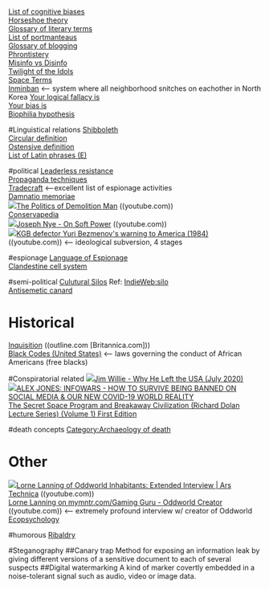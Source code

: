 [List of cognitive biases](https://en.wikipedia.org/wiki/List_of_cognitive_biases)  
[Horseshoe theory](https://en.wikipedia.org/wiki/Horseshoe_theory)  
[Glossary of literary terms](https://literaryterms.net/glossary-of-literary-terms/)  
[List of portmanteaus](https://en.wikipedia.org/wiki/List_of_portmanteaus)  
[Glossary of blogging](https://en.wikipedia.org/wiki/Glossary_of_blogging)  
[Phrontistery](https://phrontistery.info)  
[Misinfo vs Disinfo](https://www.dictionary.com/e/misinformation-vs-disinformation-get-informed-on-the-difference/)   
[Twilight of the Idols](https://en.wikipedia.org/wiki/Twilight_of_the_Idols)  
[Space Terms](http://planetfacts.org/space-terms/)  
[Inminban](https://en.wikipedia.org/wiki/Inminban)  <-- system where all neighborhood snitches on eachother in North Korea
[Your logical fallacy is](https://yourlogicalfallacyis.com/)  
[Your bias is](https://yourbias.is/)  
[Biophilia hypothesis](https://en.wikipedia.org/wiki/Biophilia_hypothesis)    

#Linguistical relations
[Shibboleth](https://en.wikipedia.org/wiki/Shibboleth)  
[Circular definition](https://en.wikipedia.org/wiki/Circular_definition)  
[Ostensive definition](https://en.wikipedia.org/wiki/Ostensive_definition)  
[List of Latin phrases (E)](https://en.wikipedia.org/wiki/List_of_Latin_phrases_(E))  

#political
[Leaderless resistance](https://en.wikipedia.org/wiki/Leaderless_resistance)  
[Propaganda techniques](https://en.wikipedia.org/wiki/Propaganda_techniques)  
[Tradecraft](https://en.wikipedia.org/wiki/Tradecraft)  <--excellent list of espionage activities  
[Damnatio memoriae](https://en.wikipedia.org/wiki/Damnatio_memoriae)  
<img src="https://youtube.com/favicon.ico">[The Politics of Demolition Man](https://www.youtube.com/watch?v=DrUNIX2Iv04)  ((youtube.com))  
[Conservapedia](https://www.conservapedia.com/index.php?title=Main_Page)  
<img src="https://youtube.com/favicon.ico">[Joseph Nye - On Soft Power](https://www.youtube.com/watch?v=_58v19OtIIg) ((youtube.com))  
<img src="https://youtube.com/favicon.ico">[KGB defector Yuri Bezmenov's warning to America (1984)](https://www.youtube.com/watch?v=IQPsKvG6WMI)   ((youtube.com))  <-- ideological subversion, 4 stages

#espionage
[Language of Espionage](https://www.spymuseum.org/education-programs/spy-resources/language-of-espionage/)  
[Clandestine cell system](https://en.wikipedia.org/wiki/Clandestine_cell_system)  

#semi-political
[Culutural Silos](https://evenifiwalkalone.com/2010/08/cultural-silos/)  Ref: [IndieWeb:silo](https://indieweb.org/silo)  
[Antisemetic canard](https://en.wikipedia.org/wiki/Antisemitic_canard)  

# Historical 
[Inquisition](https://outline.com/eSKyMc)  ((outline.com [Britannica.com]))  
[Black Codes (United States)](https://en.wikipedia.org/wiki/Black_Codes_(United_States))  <-- laws governing the conduct of African Americans (free blacks)  


#Conspiratorial related
<img src="https://youtube.com/favicon.ico">[Jim Willie - Why He Left the USA (July 2020)](https://www.youtube.com/watch?v=eW9MeGl5xOs)  
<img src="https://youtube.com/favicon.ico">[ALEX JONES: INFOWARS - HOW TO SURVIVE BEING BANNED ON SOCIAL MEDIA & OUR NEW COVID-19 WORLD REALITY](https://www.youtube.com/watch?v=vOIVslJHIZA)  
[The Secret Space Program and Breakaway Civilization (Richard Dolan Lecture Series) (Volume 1) First Edition](https://www.amazon.com/Program-Breakaway-Civilization-Richard-Lecture/dp/1537132555)  

#death concepts
[Category:Archaeology of death](https://en.wikipedia.org/wiki/Category:Archaeology_of_death)  

# Other
<img src="https://youtube.com/favicon.ico">[Lorne Lanning of Oddworld Inhabitants: Extended Interview | Ars Technica](https://www.youtube.com/watch?v=BNgPNeCVo30)  ((youtube.com))  
[Lorne Lanning on mymntr.com/Gaming Guru - Oddworld Creator](https://www.youtube.com/watch?v=00q71VOOu2s) ((youtube.com))   <-- extremely profound interview w/ creator of Oddworld  
[Ecopsychology](https://en.wikipedia.org/wiki/Ecopsychology)  

#humorous
[Ribaldry](https://en.wikipedia.org/wiki/Ribaldry)  

#Steganography
##Canary trap
Method for exposing an information leak by giving different versions of a sensitive document to each of several suspects
##Digital watermarking
A kind of marker covertly embedded in a noise-tolerant signal such as audio, video or image data. 